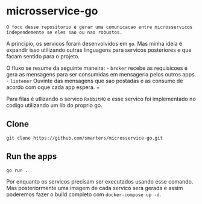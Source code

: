 # microsservice-go

    O foco desse repositorio é gerar uma comunicacao entre microsservicos independemente se eles sao ou nao robustos. 
A principio, os servicos foram desenvolvidos em `go`. Mas minha ideia é expandir isso utilizando outras linguagens para servicos posteriores e que facam sentido para o projeto.

O fluxo se resume da seguinte maneira:
    - `broker` recebe as requisicoes e gera as mensagens para ser consumidas em mensageria pelos outros apps.
    - `listener` Ouvinte das mensagens que sao postadas e as consume de acordo com oque cada app espera. +
    

Para filas é utlizando o servico `RabbitMQ` e esse servico foi implementado no codigo utilizando um lib do proprio go.

## Clone
    git clone https://github.com/smarters/microsservice-go.git

## Run the apps
    go run .
    
Por enquanto os servicos precisam ser executados usando esse comando. Mas posteriormente uma imagem de cada servico sera gerada e assim
poderemos fazer o build completo com `docker-compose up -d`.

